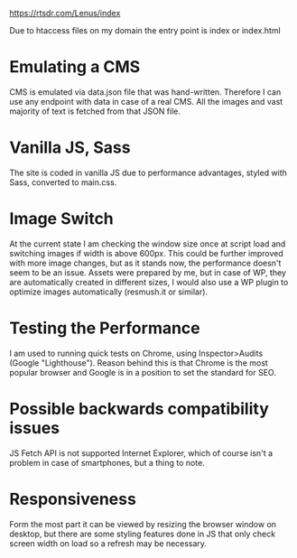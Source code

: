 https://rtsdr.com/Lenus/index

Due to htaccess files on my domain the entry point is index or index.html

# Emulating a CMS

CMS is emulated via data.json file that was hand-written.
Therefore I can use any endpoint with data in case of a real CMS.
All the images and vast majority of text is fetched from that JSON file.

# Vanilla JS, Sass

The site is coded in vanilla JS due to performance advantages, styled with Sass, converted to main.css.

# Image Switch

At the current state I am checking the window size once at script load and switching images if width is above 600px. This could be further improved with more image changes, but as it stands now, the performance doesn't seem to be an issue. Assets were prepared by me, but in case of WP, they are automatically created in different sizes, I would also use a WP plugin to optimize images automatically (resmush.it or similar).

# Testing the Performance

I am used to running quick tests on Chrome, using Inspector>Audits (Google "Lighthouse"). Reason behind this is that Chrome is the most popular browser and Google is in a position to set the standard for SEO.

# Possible backwards compatibility issues

JS Fetch API is not supported Internet Explorer, which of course isn't a problem in case of smartphones, but a thing to note.

# Responsiveness

Form the most part it can be viewed by resizing the browser window on desktop, but there are some styling features done in JS that only check screen width on load so a refresh may be necessary.
